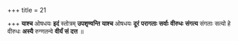 +++
title = 21

+++
**याश्च** ओषधयः **इदं** स्तोत्रम् **उपशृण्वन्ति** **याश्च** ओषधयः **दूरं** **परागताः** **सर्वाः** **वीरुधः** **संगत्य** संगताः सत्यो हे वीरुधः **अस्यै** रुग्णतन्वे **वीर्यं** **सं** **दत्त** ॥